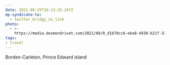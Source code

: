 ```yaml
---
date: 2021-08-25T16:13:25.247Z
mp-syndicate-to:
  - twitter_bridgy_no_link
photo:
  - >-
    https://media.desmondrivet.com/2021/08/0_d1b78cc6-eba8-4938-b21f-33c4b42d99a1.jpg
tags:
- travel
---
```


Borden-Carleton, Prince Edward island
